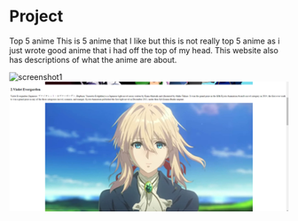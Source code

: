 # Project
Top 5 anime 
This is 5 anime that I like but this is not really top 5 anime as i just wrote good anime that i had off the top of my head.
This website also has descriptions of what the anime are about.

![screenshot1](EE)
![screenshot2](123131313)
